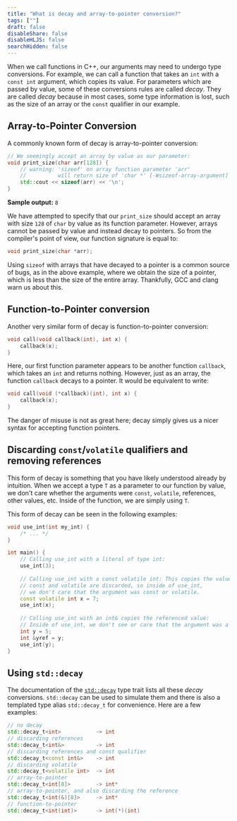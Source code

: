 ```yaml
---
title: "What is decay and array-to-pointer conversion?"
tags: [""]
draft: false
disableShare: false
disableHLJS: false
searchHidden: false
---
```


When we call functions in C++, our arguments may need to undergo type conversions.
For example, we can call a function that takes an `int` with a `const int` argument, which copies its value.
For parameters which are passed by value, some of these conversions rules are called *decay*.
They are called *decay* because in most cases, some type information is lost, such as the size of an array or the
`const` qualifier in our example.

## Array-to-Pointer Conversion

A commonly known form of decay is array-to-pointer conversion:
```cpp
// We seemingly accept an array by value as our parameter:
void print_size(char arr[128]) {
    // warning: 'sizeof' on array function parameter 'arr'
    //          will return size of 'char *' [-Wsizeof-array-argument]
    std::cout << sizeof(arr) << '\n';
}
```
**Sample output:** `8`

We have attempted to specify that our `print_size` should accept an array with size `128` of `char` by value as its
function parameter.
However, arrays cannot be passed by value and instead decay to pointers.
So from the compiler's point of view, our function signature is equal to:
```cpp
void print_size(char *arr);
```
Using `sizeof` with arrays that have decayed to a pointer is a common source of bugs, as in the above example, where
we obtain the size of a pointer, which is less than the size of the entire array.
Thankfully, GCC and clang warn us about this.

## Function-to-Pointer conversion

Another very similar form of decay is function-to-pointer conversion:
```cpp
void call(void callback(int), int x) {
    callback(x);
}
```
Here, our first function parameter appears to be another function `callback`, which takes an `int` and returns nothing.
However, just as an array, the function `callback` decays to a pointer.
It would be equivalent to write:
```cpp
void call(void (*callback)(int), int x) {
    callback(x);
}
```
The danger of misuse is not as great here; decay simply gives us a nicer syntax for accepting function pointers.

## Discarding `const`/`volatile` qualifiers and removing references

This form of decay is something that you have likely understood already by intuition.
When we accept a type `T` as a parameter to our function by value, we don't care whether the arguments were `const`,
`volatile`, references, other values, etc. 
Inside of the function, we are simply using `T`.

This form of decay can be seen in the following examples:
```cpp
void use_int(int my_int) {
    /* ... */
}

int main() {
    // Calling use_int with a literal of type int:
    use_int(3);
    
    // Calling use_int with a const volatile int: This copies the value of x.
    // const and volatile are discarded, so inside of use_int,
    // we don't care that the argument was const or volatile.
    const volatile int x = 7;
    use_int(x);
    
    // Calling use_int with an int& copies the referenced value:
    // Inside of use_int, we don't see or care that the argument was a reference.
    int y = 5;
    int &yref = y;
    use_int(y);
}
```

## Using `std::decay`

The documentation of the [`std::decay`](https://en.cppreference.com/w/cpp/types/decay) type trait lists all these
*decay* conversions.
`std::decay` can be used to simulate them and there is also a templated type alias `std::decay_t` for convenience.
Here are a few examples:
```cpp
// no decay
std::decay_t<int>           -> int  
// discarding references
std::decay_t<int&>          -> int  
// discarding references and const qualifier
std::decay_t<const int&>    -> int
// discarding volatile
std::decay_t<volatile int>  -> int
// array-to-pointer
std::decay_t<int[8]>        -> int*
// array-to-pointer, and also discarding the reference
std::decay_t<int(&)[8]>     -> int*
// function-to-pointer
std::decay_t<int(int)>      -> int(*)(int)
```
